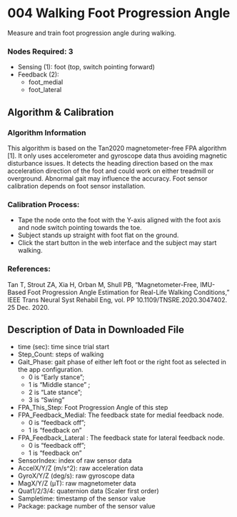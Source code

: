 # 004 Walking Foot Progression Angle
Measure and train foot progression angle during walking.

### Nodes Required: 3 
- Sensing (1): foot (top, switch pointing forward) 
- Feedback (2): 
  - foot_medial
  - foot_lateral 


## Algorithm & Calibration
### Algorithm Information
This algorithm is based on the Tan2020 magnetometer-free FPA algorithm [1]. It only uses accelerometer and gyroscope data thus avoiding magnetic disturbance issues. It detects the heading direction based on the max acceleration direction of the foot and could work on either treadmill or overground. Abnormal gait may influence the accuracy. Foot sensor calibration depends on foot sensor installation.

### Calibration Process:
- Tape the node onto the foot with the Y-axis aligned with the foot axis and node switch pointing towards the toe.
- Subject stands up straight with foot flat on the ground.
- Click the start button in the web interface and the subject may start walking.
### References:
Tan T, Strout ZA, Xia H, Orban M, Shull PB, “Magnetometer-Free, IMU-Based Foot Progression Angle Estimation for Real-Life Walking Conditions,” IEEE Trans Neural Syst Rehabil Eng, vol. PP 10.1109/TNSRE.2020.3047402. 25 Dec. 2020.

## Description of Data in Downloaded File
- time (sec): time since trial start
- Step_Count: steps of walking
- Gait_Phase: gait phase of either left foot or the right foot as selected in the app configuration. 
  - 0 is “Early stance”; 
  - 1 is “Middle stance” ; 
  - 2 is “Late stance”; 
  - 3 is  “Swing” 
- FPA_This_Step: Foot Progression Angle of this step
- FPA_Feedback_Medial: The feedback state for medial feedback node. 
  - 0 is “feedback off”; 
  - 1 is “feedback on” 
- FPA_Feedback_Lateral : The feedback state for lateral feedback node. 
  - 0 is “feedback off”; 
  - 1 is “feedback on” 
- SensorIndex: index of raw sensor data
- AccelX/Y/Z (m/s^2): raw acceleration data
- GyroX/Y/Z (deg/s): raw gyroscope data
- MagX/Y/Z (μT): raw magnetometer data
- Quat1/2/3/4: quaternion data (Scaler first order)
- Sampletime: timestamp of the sensor value
- Package: package number of the sensor value